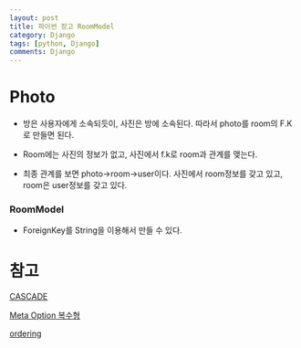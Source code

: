 ```yaml
---
layout: post
title: 파이썬 장고 RoomModel
category: Django
tags: [python, Django]
comments: Django
---
```



# Photo

- 방은 사용자에게 소속되듯이, 사진은 방에 소속된다. 따라서 photo를 room의 F.K로 만들면 된다.

- Room에는 사진의 정보가 없고, 사진에서 f.k로 room과 관계를 맺는다.

- 최종 관계를 보면 photo->room->user이다. 사진에서 room정보를 갖고 있고, room은 user정보를 갖고 있다.


### RoomModel

- ForeignKey를 String을 이용해서 만들 수 있다.

# 참고

[CASCADE](https://docs.djangoproject.com/en/2.0/ref/models/fields/)

[Meta Option 복수형](https://docs.djangoproject.com/en/2.0/ref/models/options/)

[ordering](https://docs.djangoproject.com/en/2.0/ref/models/options/#ordering)